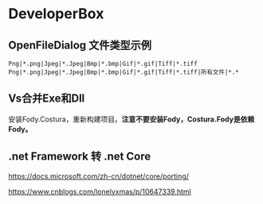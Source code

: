 # DeveloperBox



## OpenFileDialog 文件类型示例

```
Png|*.png|Jpeg|*.Jpeg|Bmp|*.bmp|Gif|*.gif|Tiff|*.tiff
Png|*.png|Jpeg|*.Jpeg|Bmp|*.bmp|Gif|*.gif|Tiff|*.tiff|所有文件|*.*
```



## Vs合并Exe和Dll

安装Fody.Costura，重新构建项目。**注意不要安装Fody，Costura.Fody是依赖Fody。**

## .net Framework 转 .net Core

https://docs.microsoft.com/zh-cn/dotnet/core/porting/

https://www.cnblogs.com/lonelyxmas/p/10647339.html

